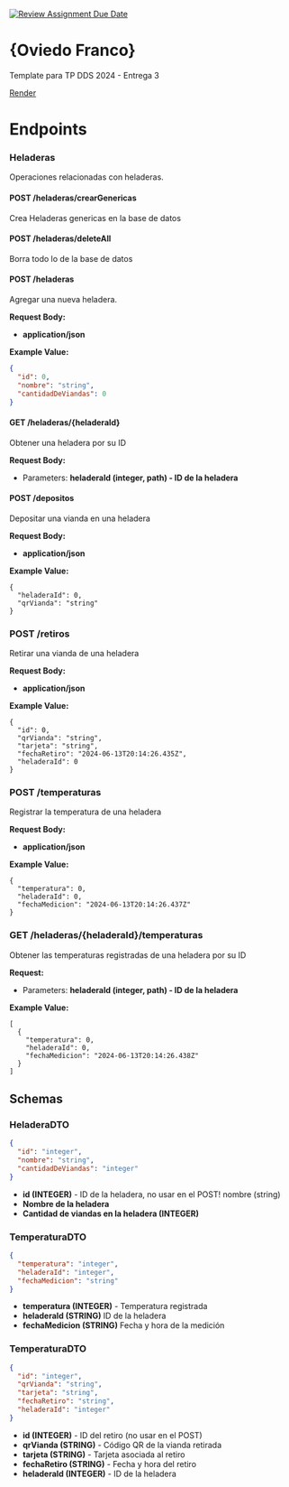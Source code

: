 [![Review Assignment Due Date](https://classroom.github.com/assets/deadline-readme-button-24ddc0f5d75046c5622901739e7c5dd533143b0c8e959d652212380cedb1ea36.svg)](https://classroom.github.com/a/DLC4WqXm)
# {Oviedo Franco}

Template para TP DDS 2024 - Entrega 3

[Render](https://two024-tp-entrega-3-oviedofranc.onrender.com)

# Endpoints

### Heladeras

Operaciones relacionadas con heladeras.

#### POST /heladeras/crearGenericas

Crea Heladeras genericas en la base de datos

#### POST /heladeras/deleteAll

Borra todo lo de la base de datos

#### POST /heladeras

Agregar una nueva heladera.

**Request Body:**
- **application/json**

**Example Value:**
```json
{
  "id": 0,
  "nombre": "string",
  "cantidadDeViandas": 0
}
```

#### GET /heladeras/{heladeraId}
Obtener una heladera por su ID

**Request Body:**

-   Parameters: **heladeraId (integer, path) - ID de la heladera**

#### POST /depositos
Depositar una vianda en una heladera

**Request Body:**

- **application/json**

**Example Value:**
```
{
  "heladeraId": 0,
  "qrVianda": "string"
}
```
### POST /retiros
Retirar una vianda de una heladera

**Request Body:**

- **application/json**

**Example Value:**
```
{
  "id": 0,
  "qrVianda": "string",
  "tarjeta": "string",
  "fechaRetiro": "2024-06-13T20:14:26.435Z",
  "heladeraId": 0
}
```
### POST /temperaturas
Registrar la temperatura de una heladera

**Request Body:**

- **application/json**

**Example Value:**
```
{
  "temperatura": 0,
  "heladeraId": 0,
  "fechaMedicion": "2024-06-13T20:14:26.437Z"
}
```

### GET /heladeras/{heladeraId}/temperaturas
Obtener las temperaturas registradas de una heladera por su ID

**Request:**

-   Parameters: **heladeraId (integer, path) - ID de la heladera**

**Example Value:**
```
[
  {
    "temperatura": 0,
    "heladeraId": 0,
    "fechaMedicion": "2024-06-13T20:14:26.438Z"
  }
]
```


## Schemas

### HeladeraDTO
```json
{
  "id": "integer",
  "nombre": "string",
  "cantidadDeViandas": "integer"
}
```
-  **id (INTEGER)** - ID de la heladera, no usar en el POST!
nombre (string) 
- **Nombre de la heladera**  
- **Cantidad de viandas en la heladera (INTEGER)** 

### TemperaturaDTO
```json
{
  "temperatura": "integer",
  "heladeraId": "integer",
  "fechaMedicion": "string"
}
```

-  **temperatura (INTEGER)** - Temperatura registrada
- **heladeraId (STRING)** ID de la heladera 
- **fechaMedicion (STRING)** Fecha y hora de la medición 

### TemperaturaDTO
```json
{
  "id": "integer",
  "qrVianda": "string",
  "tarjeta": "string",
  "fechaRetiro": "string",
  "heladeraId": "integer"
}

```
- **id (INTEGER)** - ID del retiro (no usar en el POST)
- **qrVianda (STRING)** - Código QR de la vianda retirada
- **tarjeta (STRING)** - Tarjeta asociada al retiro
- **fechaRetiro (STRING)** - Fecha y hora del retiro
- **heladeraId (INTEGER)** - ID de la heladera
